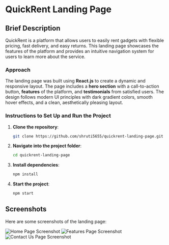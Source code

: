 # QuickRent Landing Page

## Brief Description
QuickRent is a platform that allows users to easily rent gadgets with flexible pricing, fast delivery, and easy returns. This landing page showcases the features of the platform and provides an intuitive navigation system for users to learn more about the service.

### Approach
The landing page was built using **React.js** to create a dynamic and responsive layout. The page includes a **hero section** with a call-to-action button, **features** of the platform, and **testimonials** from satisfied users. The design follows modern UI principles with dark gradient colors, smooth hover effects, and a clean, aesthetically pleasing layout.

### Instructions to Set Up and Run the Project

1. **Clone the repository**:
   ```bash
   git clone https://github.com/shruti5655/quickrent-landing-page.git
2. **Navigate into the project folder**:
   ```bash
   cd quickrent-landing-page
3. **Install dependencies**:
   ```bash
   npm install
4. **Start the project**:
   ```bash
   npm start
## Screenshots

Here are some screenshots of the landing page:

![Home Page Screenshot](./images/screenshot1.jpg)
![Features Page Screenshot](./images/screenshot2.jpg)
![Contact Us Page Screenshot](./images/screenshot3.jpg)
